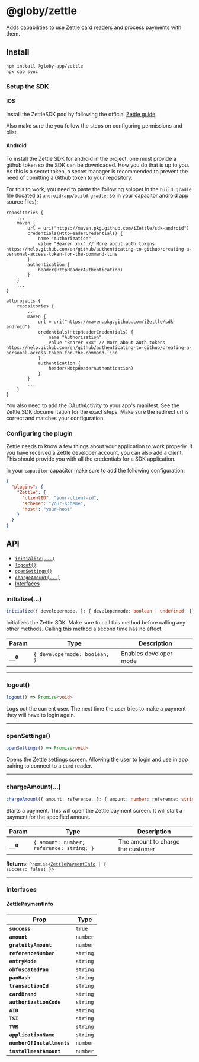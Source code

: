 # @globy/zettle

Adds capabilities to use Zettle card readers and process payments with them.

## Install

```bash
npm install @globy-app/zettle
npx cap sync
```

### Setup the SDK

#### IOS

Install the ZettleSDK pod by following the official [Zettle guide](https://developer.zettle.com/docs/ios-sdk/installation-and-configuration).

Also make sure the you follow the steps on configuring permissions and plist.

#### Android

To install the Zettle SDK for android in the project, one must provide a github token so the SDK can be downloaded. How you do that is up to you. As this is a secret token, a secret manager is recommended to prevent the need of comitting a Github token to your repository.

For this to work, you need to paste the following snippet in the `build.gradle` file (located at `android/app/build.gradle`, so in your capacitor android app source files):

```
repositories {
    ...
    maven {
        url = uri("https://maven.pkg.github.com/iZettle/sdk-android")
        credentials(HttpHeaderCredentials) {
            name "Authorization"
            value "Bearer xxx" // More about auth tokens https://help.github.com/en/github/authenticating-to-github/creating-a-personal-access-token-for-the-command-line
        }
        authentication {
            header(HttpHeaderAuthentication)
        }
    }
    ...
}

allprojects {
    repositories {
        ...
        maven {
            url = uri("https://maven.pkg.github.com/iZettle/sdk-android")
            credentials(HttpHeaderCredentials) {
                name "Authorization"
                value "Bearer xxx" // More about auth tokens https://help.github.com/en/github/authenticating-to-github/creating-a-personal-access-token-for-the-command-line
            }
            authentication {
                header(HttpHeaderAuthentication)
            }
        }
        ...
    }
}
```

You also need to add the OAuthActivity to your app's manifest. See the Zettle SDK documentation for the exact steps. Make sure the redirect url is correct and matches your configuration.

### Configuring the plugin

Zettle needs to know a few things about your application to work properly. If you have received a Zettle developer account, you can also add a client. This should provide you with all the credentials for a SDK application.

In your `capacitor` capacitor make sure to add the following configuration:

```json
{
  "plugins": {
    "Zettle": {
      "clientID": "your-client-id",
      "scheme": "your-scheme",
      "host": "your-host"
    }
  }
}
```

## API

<docgen-index>

* [`initialize(...)`](#initialize)
* [`logout()`](#logout)
* [`openSettings()`](#opensettings)
* [`chargeAmount(...)`](#chargeamount)
* [Interfaces](#interfaces)

</docgen-index>

<docgen-api>
<!--Update the source file JSDoc comments and rerun docgen to update the docs below-->

### initialize(...)

```typescript
initialize({ developermode, }: { developermode: boolean | undefined; }) => Promise<void>
```

Initializes the Zettle SDK. Make sure to call this method before calling any other methods.
Calling this method a second time has no effect.

| Param     | Type                                     | Description            |
| --------- | ---------------------------------------- | ---------------------- |
| **`__0`** | <code>{ developermode: boolean; }</code> | Enables developer mode |

--------------------


### logout()

```typescript
logout() => Promise<void>
```

Logs out the current user. The next time the user tries to make a payment they will have to login again.

--------------------


### openSettings()

```typescript
openSettings() => Promise<void>
```

Opens the Zettle settings screen. Allowing the user to login and use in app pairing to connect to a card reader.

--------------------


### chargeAmount(...)

```typescript
chargeAmount({ amount, reference, }: { amount: number; reference: string; }) => Promise<ZettlePaymentInfo | { success: false; }>
```

Starts a payment. This will open the Zettle payment screen. It will start a payment for the specified amount.

| Param     | Type                                                | Description                       |
| --------- | --------------------------------------------------- | --------------------------------- |
| **`__0`** | <code>{ amount: number; reference: string; }</code> | The amount to charge the customer |

**Returns:** <code>Promise&lt;<a href="#zettlepaymentinfo">ZettlePaymentInfo</a> | { success: false; }&gt;</code>

--------------------


### Interfaces


#### ZettlePaymentInfo

| Prop                       | Type                |
| -------------------------- | ------------------- |
| **`success`**              | <code>true</code>   |
| **`amount`**               | <code>number</code> |
| **`gratuityAmount`**       | <code>number</code> |
| **`referenceNumber`**      | <code>string</code> |
| **`entryMode`**            | <code>string</code> |
| **`obfuscatedPan`**        | <code>string</code> |
| **`panHash`**              | <code>string</code> |
| **`transactionId`**        | <code>string</code> |
| **`cardBrand`**            | <code>string</code> |
| **`authorizationCode`**    | <code>string</code> |
| **`AID`**                  | <code>string</code> |
| **`TSI`**                  | <code>string</code> |
| **`TVR`**                  | <code>string</code> |
| **`applicationName`**      | <code>string</code> |
| **`numberOfInstallments`** | <code>number</code> |
| **`installmentAmount`**    | <code>number</code> |

</docgen-api>
